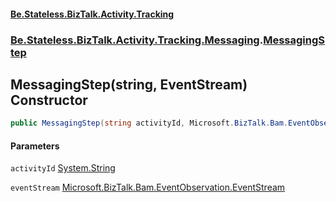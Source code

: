 #### [Be.Stateless.BizTalk.Activity.Tracking](README.md 'README')
### [Be.Stateless.BizTalk.Activity.Tracking.Messaging](Be.Stateless.BizTalk.Activity.Tracking.Messaging.md 'Be.Stateless.BizTalk.Activity.Tracking.Messaging').[MessagingStep](MessagingStep.md 'Be.Stateless.BizTalk.Activity.Tracking.Messaging.MessagingStep')

## MessagingStep(string, EventStream) Constructor

```csharp
public MessagingStep(string activityId, Microsoft.BizTalk.Bam.EventObservation.EventStream eventStream);
```
#### Parameters

<a name='Be.Stateless.BizTalk.Activity.Tracking.Messaging.MessagingStep.MessagingStep(string,Microsoft.BizTalk.Bam.EventObservation.EventStream).activityId'></a>

`activityId` [System.String](https://docs.microsoft.com/en-us/dotnet/api/System.String 'System.String')

<a name='Be.Stateless.BizTalk.Activity.Tracking.Messaging.MessagingStep.MessagingStep(string,Microsoft.BizTalk.Bam.EventObservation.EventStream).eventStream'></a>

`eventStream` [Microsoft.BizTalk.Bam.EventObservation.EventStream](https://docs.microsoft.com/en-us/dotnet/api/Microsoft.BizTalk.Bam.EventObservation.EventStream 'Microsoft.BizTalk.Bam.EventObservation.EventStream')